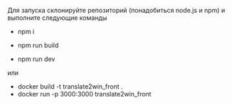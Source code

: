 Для запуска склонируйте репозиторий (понадобиться node.js и npm)
и выполните следующие команды

- npm i

- npm run build   

- npm run dev         


или 

- docker build -t translate2win_front .      
- docker run -p 3000:3000 translate2win_front